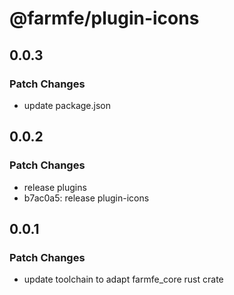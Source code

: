 # @farmfe/plugin-icons

## 0.0.3

### Patch Changes

- update package.json

## 0.0.2

### Patch Changes

- release plugins
- b7ac0a5: release plugin-icons

## 0.0.1

### Patch Changes

- update toolchain to adapt farmfe_core rust crate
